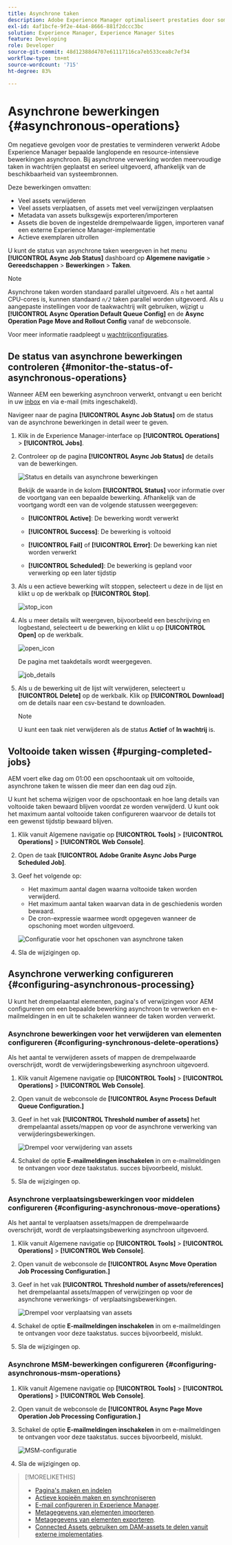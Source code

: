 ```yaml
---
title: Asynchrone taken
description: Adobe Experience Manager optimaliseert prestaties door sommige resource-intensieve taken asynchroon te voltooien.
exl-id: 4af1bcfe-9f2e-44a4-8666-881f2dccc3bc
solution: Experience Manager, Experience Manager Sites
feature: Developing
role: Developer
source-git-commit: 48d12388d4707e61117116ca7eb533cea8c7ef34
workflow-type: tm+mt
source-wordcount: '715'
ht-degree: 83%

---
```


# Asynchrone bewerkingen {#asynchronous-operations}

Om negatieve gevolgen voor de prestaties te verminderen verwerkt Adobe Experience Manager bepaalde langlopende en resource-intensieve bewerkingen asynchroon. Bij asynchrone verwerking worden meervoudige taken in wachtrijen geplaatst en serieel uitgevoerd, afhankelijk van de beschikbaarheid van systeembronnen.

Deze bewerkingen omvatten:

* Veel assets verwijderen
* Veel assets verplaatsen, of assets met veel verwijzingen verplaatsen
* Metadata van assets bulksgewijs exporteren/importeren
* Assets die boven de ingestelde drempelwaarde liggen, importeren vanaf een externe Experience Manager-implementatie
* Actieve exemplaren uitrollen

U kunt de status van asynchrone taken weergeven in het menu **[!UICONTROL Async Job Status]** dashboard op **Algemene navigatie** > **Gereedschappen** > **Bewerkingen** > **Taken**.

>[!NOTE]
>
>Asynchrone taken worden standaard parallel uitgevoerd. Als *`n`* het aantal CPU-cores is, kunnen standaard *`n/2`* taken parallel worden uitgevoerd. Als u aangepaste instellingen voor de taakwachtrij wilt gebruiken, wijzigt u **[!UICONTROL Async Operation Default Queue Config]** en de **Async Operation Page Move and Rollout Config** vanaf de webconsole.
>
>Voor meer informatie raadpleegt u [wachtrijconfiguraties](https://sling.apache.org/documentation/bundles/apache-sling-eventing-and-job-handling.html#queue-configurations).

## De status van asynchrone bewerkingen controleren {#monitor-the-status-of-asynchronous-operations}

Wanneer AEM een bewerking asynchroon verwerkt, ontvangt u een bericht in uw [inbox](/help/sites-authoring/inbox.md) en via e-mail (mits ingeschakeld).

Navigeer naar de pagina **[!UICONTROL Async Job Status]** om de status van de asynchrone bewerkingen in detail weer te geven.

1. Klik in de Experience Manager-interface op **[!UICONTROL Operations]** > **[!UICONTROL Jobs]**.

1. Controleer op de pagina **[!UICONTROL Async Job Status]** de details van de bewerkingen.

   ![Status en details van asynchrone bewerkingen](assets/async-operation-status.png)

   Bekijk de waarde in de kolom **[!UICONTROL Status]** voor informatie over de voortgang van een bepaalde bewerking. Afhankelijk van de voortgang wordt een van de volgende statussen weergegeven:

   * **[!UICONTROL Active]**: De bewerking wordt verwerkt

   * **[!UICONTROL Success]**: De bewerking is voltooid

   * **[!UICONTROL Fail]** of **[!UICONTROL Error]**: De bewerking kan niet worden verwerkt

   * **[!UICONTROL Scheduled]**: De bewerking is gepland voor verwerking op een later tijdstip

1. Als u een actieve bewerking wilt stoppen, selecteert u deze in de lijst en klikt u op de werkbalk op **[!UICONTROL Stop]**.

   ![stop_icon](assets/async-stop-icon.png)

1. Als u meer details wilt weergeven, bijvoorbeeld een beschrijving en logbestand, selecteert u de bewerking en klikt u op **[!UICONTROL Open]** op de werkbalk.

   ![open_icon](assets/async-open-icon.png)

   De pagina met taakdetails wordt weergegeven.

   ![job_details](assets/async-job-details.png)

1. Als u de bewerking uit de lijst wilt verwijderen, selecteert u **[!UICONTROL Delete]** op de werkbalk. Klik op **[!UICONTROL Download]** om de details naar een csv-bestand te downloaden.

   >[!NOTE]
   >
   >U kunt een taak niet verwijderen als de status **Actief** of **In wachtrij** is.

## Voltooide taken wissen {#purging-completed-jobs}

AEM voert elke dag om 01:00 een opschoontaak uit om voltooide, asynchrone taken te wissen die meer dan een dag oud zijn.

U kunt het schema wijzigen voor de opschoontaak en hoe lang details van voltooide taken bewaard blijven voordat ze worden verwijderd. U kunt ook het maximum aantal voltooide taken configureren waarvoor de details tot een gewenst tijdstip bewaard blijven.

1. Klik vanuit Algemene navigatie op **[!UICONTROL Tools]** > **[!UICONTROL Operations]** > **[!UICONTROL Web Console]**.
1. Open de taak **[!UICONTROL Adobe Granite Async Jobs Purge Scheduled Job]**.
1. Geef het volgende op:
   * Het maximum aantal dagen waarna voltooide taken worden verwijderd.
   * Het maximum aantal taken waarvan data in de geschiedenis worden bewaard.
   * De cron-expressie waarmee wordt opgegeven wanneer de opschoning moet worden uitgevoerd.

   ![Configuratie voor het opschonen van asynchrone taken](assets/async-purge-job.png)

1. Sla de wijzigingen op.

## Asynchrone verwerking configureren {#configuring-asynchronous-processing}

U kunt het drempelaantal elementen, pagina&#39;s of verwijzingen voor AEM configureren om een bepaalde bewerking asynchroon te verwerken en e-mailmeldingen in en uit te schakelen wanneer de taken worden verwerkt.

### Asynchrone bewerkingen voor het verwijderen van elementen configureren {#configuring-synchronous-delete-operations}

Als het aantal te verwijderen assets of mappen de drempelwaarde overschrijdt, wordt de verwijderingsbewerking asynchroon uitgevoerd.

1. Klik vanuit Algemene navigatie op **[!UICONTROL Tools]** > **[!UICONTROL Operations]** > **[!UICONTROL Web Console]**.
1. Open vanuit de webconsole de **[!UICONTROL Async Process Default Queue Configuration.]**
1. Geef in het vak **[!UICONTROL Threshold number of assets]** het drempelaantal assets/mappen op voor de asynchrone verwerking van verwijderingsbewerkingen.

   ![Drempel voor verwijdering van assets](assets/async-delete-threshold.png)

1. Schakel de optie **E-mailmeldingen inschakelen** in om e-mailmeldingen te ontvangen voor deze taakstatus. succes bijvoorbeeld, mislukt.
1. Sla de wijzigingen op.

### Asynchrone verplaatsingsbewerkingen voor middelen configureren {#configuring-asynchronous-move-operations}

Als het aantal te verplaatsen assets/mappen de drempelwaarde overschrijdt, wordt de verplaatsingsbewerking asynchroon uitgevoerd.

1. Klik vanuit Algemene navigatie op **[!UICONTROL Tools]** > **[!UICONTROL Operations]** > **[!UICONTROL Web Console]**.
1. Open vanuit de webconsole de **[!UICONTROL Async Move Operation Job Processing Configuration.]**
1. Geef in het vak **[!UICONTROL Threshold number of assets/references]** het drempelaantal assets/mappen of verwijzingen op voor de asynchrone verwerkings- of verplaatsingsbewerkingen.

   ![Drempel voor verplaatsing van assets](assets/async-move-threshold.png)

1. Schakel de optie **E-mailmeldingen inschakelen** in om e-mailmeldingen te ontvangen voor deze taakstatus. succes bijvoorbeeld, mislukt.
1. Sla de wijzigingen op.

### Asynchrone MSM-bewerkingen configureren {#configuring-asynchronous-msm-operations}

1. Klik vanuit Algemene navigatie op **[!UICONTROL Tools]** > **[!UICONTROL Operations]** > **[!UICONTROL Web Console]**.
1. Open vanuit de webconsole de **[!UICONTROL Async Page Move Operation Job Processing Configuration.]**
1. Schakel de optie **E-mailmeldingen inschakelen** in om e-mailmeldingen te ontvangen voor deze taakstatus. succes bijvoorbeeld, mislukt.

   ![MSM-configuratie](assets/async-msm.png)

1. Sla de wijzigingen op.

>[!MORELIKETHIS]
>
>* [Pagina&#39;s maken en indelen](/help/sites-authoring/managing-pages.md)
>* [Actieve kopieën maken en synchroniseren](/help/sites-administering/msm-livecopy.md)
>* [E-mail configureren in Experience Manager](/help/sites-administering/notification.md).
>* [Metagegevens van elementen importeren](/help/assets/metadata.md#import-metadata).
>* [Metagegevens van elementen exporteren](/help/assets/metadata.md#export-metadata).
>* [Connected Assets gebruiken om DAM-assets te delen vanuit externe implementaties](/help/assets/use-assets-across-connected-assets-instances.md).
